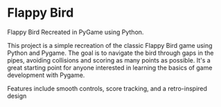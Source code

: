# Flappy Bird 
Flappy Bird Recreated in PyGame using Python. 


This project is a simple recreation of the classic Flappy Bird game using Python and Pygame. The goal is to navigate the bird through gaps in the pipes, avoiding collisions and scoring as many points as possible. It's a great starting point for anyone interested in learning the basics of game development with Pygame.

Features include smooth controls, score tracking, and a retro-inspired design
